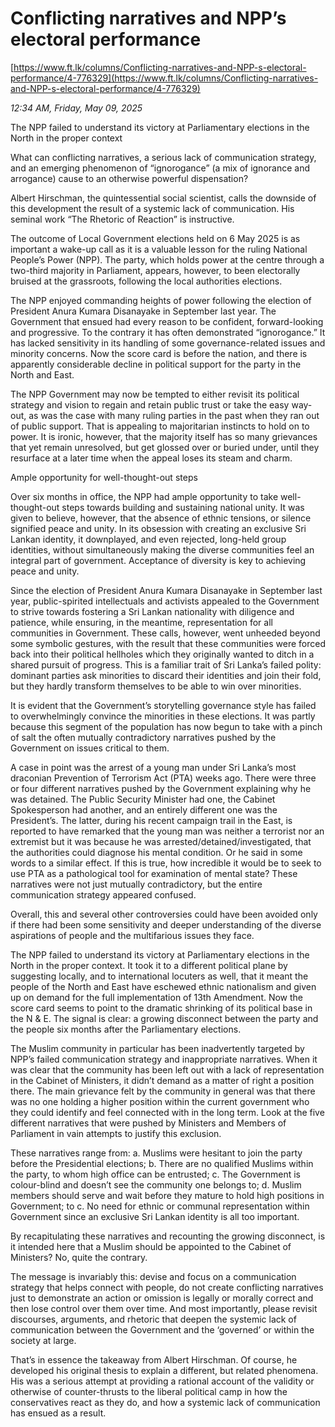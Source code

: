# Conflicting narratives and NPP’s electoral performance

[https://www.ft.lk/columns/Conflicting-narratives-and-NPP-s-electoral-performance/4-776329](https://www.ft.lk/columns/Conflicting-narratives-and-NPP-s-electoral-performance/4-776329)

*12:34 AM, Friday, May 09, 2025*

The NPP failed to understand its victory at Parliamentary elections in the North in the proper context

What can conflicting narratives, a serious lack of communication strategy, and an emerging phenomenon of “ignorogance” (a mix of ignorance and arrogance) cause to an otherwise powerful dispensation?

Albert Hirschman, the quintessential social scientist, calls the downside of this development the result of a systemic lack of communication. His seminal work “The Rhetoric of Reaction” is instructive.

The outcome of Local Government elections held on 6 May 2025 is as important a wake-up call as it is a valuable lesson for the ruling National People’s Power (NPP). The party, which holds power at the centre through a two-third majority in Parliament, appears, however, to been electorally bruised at the grassroots, following the local authorities elections.

The NPP enjoyed commanding heights of power following the election of President Anura Kumara Disanayake in September last year. The Government that ensued had every reason to be confident, forward-looking and progressive. To the contrary it has often demonstrated “ignorogance.” It has lacked sensitivity in its handling of some governance-related issues and minority concerns. Now the score card is before the nation, and there is apparently considerable decline in political support for the party in the North and East.

The NPP Government may now be tempted to either revisit its political strategy and vision to regain and retain public trust or take the easy way-out, as was the case with many ruling parties in the past when they ran out of public support. That is appealing to majoritarian instincts to hold on to power. It is ironic, however, that the majority itself has so many grievances that yet remain unresolved, but get glossed over or buried under, until they resurface at a later time when the appeal loses its steam and charm.

Ample opportunity for well-thought-out steps

Over six months in office, the NPP had ample opportunity to take well-thought-out steps towards building and sustaining national unity. It was given to believe, however, that the absence of ethnic tensions, or silence signified peace and unity. In its obsession with creating an exclusive Sri Lankan identity, it downplayed, and even rejected, long-held group identities, without simultaneously making the diverse communities feel an integral part of government. Acceptance of diversity is key to achieving peace and unity.

Since the election of President Anura Kumara Disanayake in September last year, public-spirited intellectuals and activists appealed to the Government to strive towards fostering a Sri Lankan nationality with diligence and patience, while ensuring, in the meantime, representation for all communities in Government. These calls, however, went unheeded beyond some symbolic gestures, with the result that these communities were forced back into their political hellholes which they originally wanted to ditch in a shared pursuit of progress. This is a familiar trait of Sri Lanka’s failed polity: dominant parties ask minorities to discard their identities and join their fold, but they hardly transform themselves to be able to win over minorities.

It is evident that the Government’s storytelling governance style has failed to overwhelmingly convince the minorities in these elections. It was partly because this segment of the population has now begun to take with a pinch of salt the often mutually contradictory narratives pushed by the Government on issues critical to them.

A case in point was the arrest of a young man under Sri Lanka’s most draconian Prevention of Terrorism Act (PTA) weeks ago. There were three or four different narratives pushed by the Government explaining why he was detained. The Public Security Minister had one, the Cabinet Spokesperson had another, and an entirely different one was the President’s. The latter, during his recent campaign trail in the East, is reported to have remarked that the young man was neither a terrorist nor an extremist but it was because he was arrested/detained/investigated, that the authorities could diagnose his mental condition. Or he said in some words to a similar effect. If this is true, how incredible it would be to seek to use PTA as a pathological tool for examination of mental state? These narratives were not just mutually contradictory, but the entire communication strategy appeared confused.

Overall, this and several other controversies could have been avoided only if there had been some sensitivity and deeper understanding of the diverse aspirations of people and the multifarious issues they face.

The NPP failed to understand its victory at Parliamentary elections in the North in the proper context. It took it to a different political plane by suggesting locally, and to international locuters as well, that it meant the people of the North and East have eschewed ethnic nationalism and given up on demand for the full implementation of 13th Amendment. Now the score card seems to point to the dramatic shrinking of its political base in the N & E. The signal is clear: a growing disconnect between the party and the people six months after the Parliamentary elections.

The Muslim community in particular has been inadvertently targeted by NPP’s failed communication strategy and inappropriate narratives. When it was clear that the community has been left out with a lack of representation in the Cabinet of Ministers, it didn’t demand as a matter of right a position there. The main grievance felt by the community in general was that there was no one holding a higher position within the current government who they could identify and feel connected with in the long term. Look at the five different narratives that were pushed by Ministers and Members of Parliament in vain attempts to justify this exclusion.

These narratives range from: a. Muslims were hesitant to join the party before the Presidential elections; b. There are no qualified Muslims within the party, to whom high office can be entrusted; c. The Government is colour-blind and doesn’t see the community one belongs to; d. Muslim members should serve and wait before they mature to hold high positions in Government; to c. No need for ethnic or communal representation within Government since an exclusive Sri Lankan identity is all too important.

By recapitulating these narratives and recounting the growing disconnect, is it intended here that a Muslim should be appointed to the Cabinet of Ministers? No, quite the contrary.

The message is invariably this: devise and focus on a communication strategy that helps connect with people, do not create conflicting narratives just to demonstrate an action or omission is legally or morally correct and then lose control over them over time. And most importantly, please revisit discourses, arguments, and rhetoric that deepen the systemic lack of communication between the Government and the ‘governed’ or within the society at large.

That’s in essence the takeaway from Albert Hirschman. Of course, he developed his original thesis to explain a different, but related phenomena. His was a serious attempt at providing a rational account of the validity or otherwise of counter-thrusts to the liberal political camp in how the conservatives react as they do, and how a systemic lack of communication has ensued as a result.

